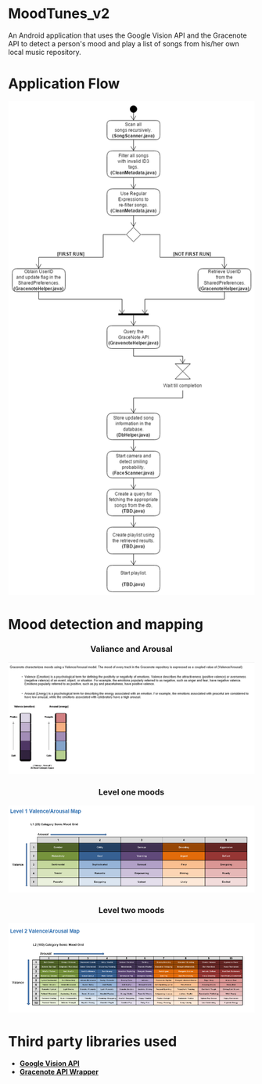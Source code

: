 # MoodTunes_v2
An Android application that uses the Google Vision API and the Gracenote API to detect a person's mood and play a list of songs from his/her own local music repository.

# Application Flow
<p align="center">
  <img src="/Resources/flow_diagram.png" alt="Flow Diagram"/>
</p>

# Mood detection and mapping
<div align="center">
<h3>Valiance and Arousal</h3>
<img src="/Resources/1.png" alt="Credits: Gracenote"/>
</div>

<div align="center">
<h3>Level one moods</h3>
<img src="/Resources/2.png" alt="Credits: Gracenote" />
</div>

<div align="center">
<h3>Level two moods</h3>
<img src="/Resources/3.png" alt="Credits: Gracenote" />
</div>

# Third party libraries used
<ul>
<li><b><a href="https://github.com/googlesamples/android-vision">Google Vision API</a></b></li>
<li><b><a href="https://github.com/richadams/java-gracenote">Gracenote API Wrapper</a></b></li>
</ul>
